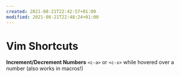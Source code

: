 ```yaml
---
created: 2021-08-21T22:42:57+01:00
modified: 2021-08-21T22:48:24+01:00
---
```


# Vim Shortcuts

**Increment/Decrement Numbers**
`<c-a>` or `<c-x>` while hovered over a number (also works in macros!)
